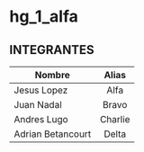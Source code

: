 # hg_1_alfa

## INTEGRANTES

| Nombre            | Alias         |
| ----------------- |:-------------:|
| Jesus Lopez       | Alfa          |
| Juan  Nadal       | Bravo         |
| Andres Lugo       | Charlie       |
| Adrian Betancourt | Delta         |
